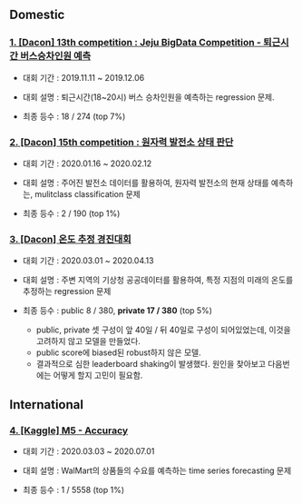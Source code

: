 ## Domestic

### [1. \[Dacon\] 13th competition : Jeju BigData Competition - 퇴근시간 버스승차인원 예측](https://dacon.io/competitions/official/229255/leaderboard/)

- 대회 기간 : 2019.11.11 ~ 2019.12.06

- 대회 설명 : 퇴근시간(18~20시) 버스 승차인원을 예측하는 regression 문제.

- 최종 등수 : 18 / 274 (top 7%)

### [2. \[Dacon\] 15th competition : 원자력 발전소 상태 판단](https://dacon.io/competitions/official/235551/leaderboard/)

- 대회 기간 : 2020.01.16 ~ 2020.02.12

- 대회 설명 : 주어진 발전소 데이터를 활용하여, 원자력 발전소의 현재 상태를 예측하는, mulitclass classification 문제

- 최종 등수 : 2 / 190 (top 1%)

### [3. \[Dacon\] 온도 추정 경진대회](https://dacon.io/competitions/official/235584/leaderboard/)

- 대회 기간 : 2020.03.01 ~ 2020.04.13

- 대회 설명 : 주변 지역의 기상청 공공데이터를 활용하여, 특정 지점의 미래의 온도를 추정하는 regression 문제

- 최종 등수 : public 8 / 380, **private 17 / 380** (top 5%)
  - public, private 셋 구성이 앞 40일 / 뒤 40일로 구성이 되어있었는데, 이것을 고려하지 않고 모델을 만들었다.
  - public score에 biased된 robust하지 않은 모델.
  - 결과적으로 심한 leaderboard shaking이 발생했다. 원인을 찾아보고 다음번에는 어떻게 할지 고민이 필요함.

## International
### [4. \[Kaggle\] M5 - Accuracy](https://www.kaggle.com/c/m5-forecasting-accuracy/leaderboard)

- 대회 기간 : 2020.03.03 ~ 2020.07.01

- 대회 설명 : WalMart의 상품들의 수요를 예측하는 time series forecasting 문제

- 최종 등수 : 1 / 5558 (top 1%)
